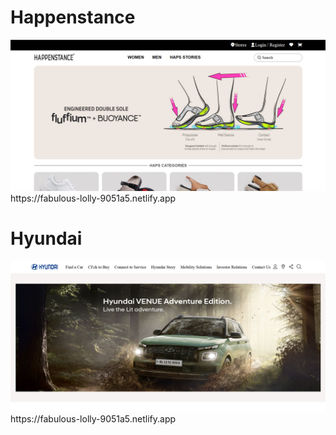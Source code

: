 <h1> Happenstance </h1>
<a href="https://fabulous-lolly-9051a5.netlify.app"><img src="Happenstance.png"></a>
https://fabulous-lolly-9051a5.netlify.app


<h1> Hyundai </h1>
<a href="https://fabulous-lolly-9051a5.netlify.app"><img src="hyundai.png"></a>
https://fabulous-lolly-9051a5.netlify.app
